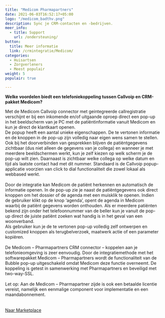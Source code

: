 ```yaml
---
title: "Medicom Pharmapartners"
date: 2021-06-03T16:52:17+05:00
logo: "/medicom_badthv.png"
description: Sync je CRM-contacten en -bedrijven.
meer_info:
  - title: Support
    url: /ondersteuning/
button:
  title: Meer informatie
  link: /crmintegratie/Medicom/
categories:
  - Huisartsen
  - Zorgverleners
  - Meest populair
weight: 5
populair: true

---
```


**Welke voordelen biedt een telefoniekoppeling tussen Callvoip en CRM-pakket Medicom?**

Met de Medicom Callvoip connector met geintegreerde callregistratie verschijnt er bij een inkomende en/of uitgaande oproep direct een pop-up in het beeldscherm van je PC met de patiëntinformatie vanuit Medicom en kun je direct de klantkaart openen.<br>
De popup heeft een aantal unieke eigenschappen. De te vertonen informatie en de knoppen in de pop-up zijn volledig naar eigen wens samen te stellen. Ook bij het doorverbinden van gesprekken blijven de patiëntgegevens zichtbaar (dus niet alleen de gegevens van je collega) en wanneer je met meerdere beeldschermen werkt, kun je zelf kiezen op welk scherm je de pop-up wilt zien. Daarnaast is zichtbaar welke collega op welke datum en tijd als laatste contact had met dit nummer. Standaard is de Callvoip popup-applicatie voorzien van click to dial functionaliteit die zowel lokaal als webbased werkt. <br>
<br>
Door de integratie kan Medicom de patiënt herkennen en automatisch de informatie openen. In de pop-up zie je naast de patiëntgegevens ook direct knoppen om het dossier of de agenda met een muisklik te openen. Indien de gebruiker klikt op de knop ‘agenda’, opent de agenda in Medicom waarbij de patiënt gegevens worden onthouden. Als er meerdere patiënten bekend zijn onder het telefoonnummer van de beller kun je vanuit de pop-up direct de juiste patiënt zoeken wat handig is in het geval van een woonverband.
<br>
Als gebruiker kun je de te vertonen pop-up volledig zelf ontwerpen en customized knoppen als terugbelverzoek, maatwerk actie of een parameter kopiëren.<br>
<br>
De Medicom – Pharmapartners CRM connector – koppelen aan je telefonieomgeving is zeer eenvoudig. Door de integratiemethode met het softwarepakket Medicom – Pharmapartners wordt de functionaliteit van de Bubble pop-up uitgeschakeld omdat Medicom deze functie overneemt. De koppeling is getest in samenwerking met Pharmapartners en beveiligd met two-way-SSL.<br>
<br>
Let op: Aan de Medicom – Pharmapartner zijde is ook een betaalde licentie vereist, namelijk een eenmalige component voor implementatie en een maandabonnement. <br>
<br><br><a href="/marketplace" class="button">Naar Marketplace</a>

